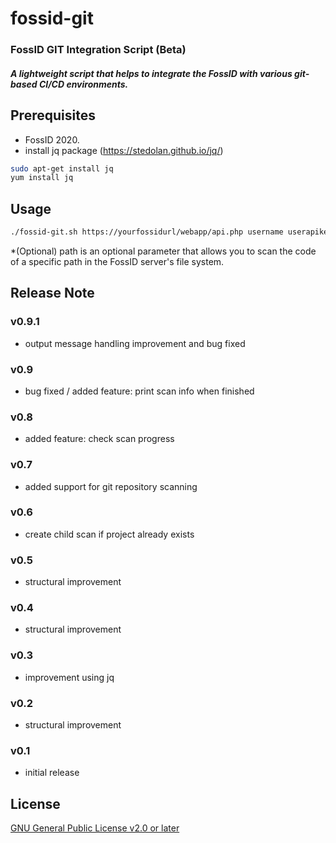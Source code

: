 # fossid-git
### FossID GIT Integration Script (Beta)
##### A lightweight script that helps to integrate the FossID with various git-based CI/CD environments.

## Prerequisites
- FossID 2020.
- install jq package (https://stedolan.github.io/jq/)

```bash
sudo apt-get install jq
yum install jq
```

## Usage
```bash
./fossid-git.sh https://yourfossidurl/webapp/api.php username userapikey projectname scanname giturl gitbranchname path*
```
*(Optional) path is an optional parameter that allows you to scan the code of a specific path in the FossID server's file system.

## Release Note
### v0.9.1
- output message handling improvement and bug fixed
### v0.9
- bug fixed / added feature: print scan info when finished
### v0.8
- added feature: check scan progress
### v0.7
- added support for git repository scanning
### v0.6
- create child scan if project already exists
### v0.5
- structural improvement
### v0.4
- structural improvement
### v0.3
- improvement using jq
### v0.2
- structural improvement
### v0.1
- initial release

## License

[GNU General Public License v2.0 or later](https://tldrlegal.com/license/gnu-general-public-license-v2)
